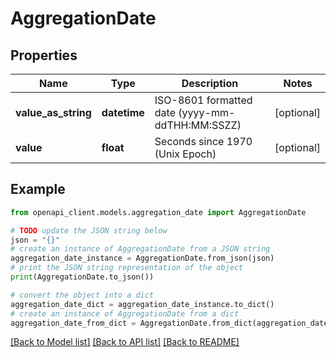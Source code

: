 # AggregationDate


## Properties

Name | Type | Description | Notes
------------ | ------------- | ------------- | -------------
**value_as_string** | **datetime** | ISO-8601 formatted date (yyyy-mm-ddTHH:MM:SSZZ) | [optional] 
**value** | **float** | Seconds since 1970 (Unix Epoch) | [optional] 

## Example

```python
from openapi_client.models.aggregation_date import AggregationDate

# TODO update the JSON string below
json = "{}"
# create an instance of AggregationDate from a JSON string
aggregation_date_instance = AggregationDate.from_json(json)
# print the JSON string representation of the object
print(AggregationDate.to_json())

# convert the object into a dict
aggregation_date_dict = aggregation_date_instance.to_dict()
# create an instance of AggregationDate from a dict
aggregation_date_from_dict = AggregationDate.from_dict(aggregation_date_dict)
```
[[Back to Model list]](../README.md#documentation-for-models) [[Back to API list]](../README.md#documentation-for-api-endpoints) [[Back to README]](../README.md)


